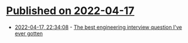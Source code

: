 # [Published on 2022-04-17](index.md)

* [2022-04-17, 22:34:08](https://news.ycombinator.com/item?id=31065143) - [The best engineering interview question I've ever gotten](https://quuxplusone.github.io/blog/2022/01/06/memcached-interview/)
